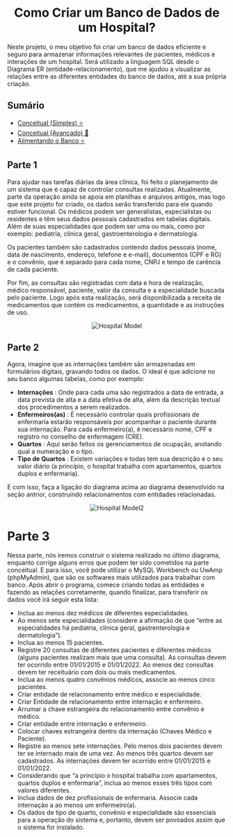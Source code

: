 # <div align=center> Como Criar um Banco de Dados de um Hospital? </div>

Neste projeto, o meu objetivo foi criar um banco de dados eficiente e seguro para armazenar informações relevantes de pacientes, médicos e interações de um hospital. Será utilizado a linguagem SQL desde o Diagrama ER (entidade-relacionamento), que me ajudou a visualizar as relações entre as diferentes entidades do banco de dados, até a sua própria criação.

## Sumário

- [Conceitual (Simples) ⭐️](#parte-1)
- [Conceitual (Avançado) 🌻](#parte-2)
- [Alimentando o Banco ⭐️](#parte-3)

## Parte 1

Para ajudar nas tarefas diárias da área clínica, foi feito o planejamento de um sistema que é capaz de controlar consultas realizadas. Atualmente, parte da operação ainda se apoia em planilhas e arquivos antigos, mas logo que este projeto for criado, os dados serão transferido para ele quando estiver funcional. Os médicos podem ser generalistas, especialistas ou residentes e têm seus dados pessoais cadastrados em tabelas digitais. Além de suas especialidades que podem ser uma ou mais, como por exemplo: pediatria, clínica geral, gastroenterologia e dermatologia.

Os pacientes também são cadastrados contendo dados pessoais (nome, data de nascimento, endereço, telefone e e-mail), documentos (CPF e RG) e o convênio, que é separado para cada nome, CNPJ e tempo de carência de cada paciente.

Por fim, as consultas são registradas com data e hora de realização, médico responsável, paciente, valor da consulta e a especialidade buscada pelo paciente. Logo após esta realização, será disponibilizada a receita de medicamentos que contém os medicamentos, a quantidade e as instruções de uso.

<div align=center>
  <img src="https://github.com/DvlprMatheus/SQL-Hospital/assets/125493286/f1feab9c-9de3-4d90-8594-54a3458ef325" alt="Hospital Model">
</div>

## Parte 2

Agora, imagine que as internações também são armazenadas em formulários digitais, gravando todos os dados. O ideal é que adicione no seu banco algumas tabelas, como por exemplo:

- <b>Internações</b> : Onde para cada uma são registrados a data de entrada, a data prevista de alta e a data efetiva de alta, além da descrição textual dos procedimentos a serem realizados.
- <b>Enfermeiros(as)</b> : É necessário controlar quais profissionais de enfermaria estarão responsáveis por acompanhar o paciente durante sua internação. Para cada enfermeiro(a), é necessário nome, CPF e registro no conselho de enfermagem (CRE).
- <b>Quartos</b> : Aqui serão feitos os gerenciamentos de ocupação, anotando qual a numeração e o tipo.
- <b>Tipo de Quartos</b> : Existem variações e todas tem sua descrição e o seu valor diário (a princípio, o hospital trabalha com apartamentos, quartos duplos e enfermaria).

E com isso, faça a ligação do diagrama acima ao diagrama desenvolvido na seção antrior, construindo relacionamentos com entidades relacionadas.

<div align=center>
  <img src="https://github.com/DvlprMatheus/SQL-Hospital/assets/125493286/bff7fecc-de33-41c8-a028-a9671bf7ab94" alt="Hospital Model2">
</div>

# Parte 3

Nessa parte, nós iremos construir o sistema realizado no último diagrama, enquanto corrige alguns erros que podem ter sido cometidos na parte conceitual. E para isso, você pode utilizar o MySQL Workbench ou UwAmp (phpMyAdmin), que são os softwares mais utilizados para trabalhar com banco. Após abrir o programa, comece criando todas as entidades e fazendo as relações corretamente, quando finalizar, para transferir os dados você irá seguir esta lista:

- Inclua ao menos dez médicos de diferentes especialidades.
- Ao menos sete especialidades (considere a afirmação de que “entre as especialidades há pediatria, clínica geral, gastrenterologia e dermatologia”).
- Inclua ao menos 15 pacientes.
- Registre 20 consultas de diferentes pacientes e diferentes médicos (alguns pacientes realizam mais que uma consulta). As consultas devem ter ocorrido entre 01/01/2015 e 01/01/2022. Ao menos dez consultas devem ter receituário com dois ou mais medicamentos.
- Inclua ao menos quatro convênios médicos, associe ao menos cinco pacientes.
- Criar entidade de relacionamento entre médico e especialidade.
- Criar Entidade de relacionamento entre internação e enfermeiro.
- Arrumar a chave estrangeira do relacionamento entre convênio e médico.
- Criar entidade entre internação e enfermeiro.
- Colocar chaves estrangeira dentro da internação (Chaves Médico e Paciente).
- Registre ao menos sete internações. Pelo menos dois pacientes devem ter se internado mais de uma vez. Ao menos três quartos devem ser cadastrados. As internações devem ter ocorrido entre 01/01/2015 e 01/01/2022.
- Considerando que “a princípio o hospital trabalha com apartamentos, quartos duplos e enfermaria”, inclua ao menos esses três tipos com valores diferentes.
- Inclua dados de dez profissionais de enfermaria. Associe cada internação a ao menos um enfermeiro(a).
- Os dados de tipo de quarto, convênio e especialidade são essenciais para a operação do sistema e, portanto, devem ser povoados assim que o sistema for instalado.
